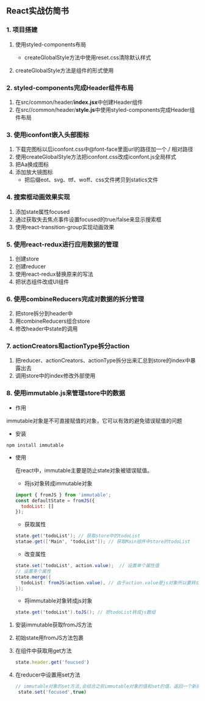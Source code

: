 ## React实战仿简书

### 1. 项目搭建

1. 使用styled-components布局
   - createGlobalStyle方法中使用reset.css清除默认样式

2. createGlobalStyle方法是组件的形式使用

### 2. styled-components完成Header组件布局

1. 在src/common/header/**index.jsx**中创建Header组件
2. 在src//common/header/**style.js**中使用styled-components完成Header组件布局

### 3. 使用iconfont嵌入头部图标

1. 下载完图标以后iconfont.css中@font-face里面url的路径加一个./ 相对路径
2. 使用createGlobalStyle方法把iconfont.css改成iconfont.js全局样式
3. 把Aa换成图标
4. 添加放大镜图标
   - 把后缀eot、svg、ttf、woff、css文件拷贝到statics文件

### 4. 搜索框动画效果实现

1. 添加state属性focused
2. 通过获取失去焦点事件设置focused的true/false来显示搜索框
3. 使用react-transition-group实现动画效果

### 5. 使用react-redux进行应用数据的管理

1. 创建store
2. 创建reducer
3. 使用react-redux替换原来的写法
4. 把状态组件改成UI组件


### 6. 使用combineReducers完成对数据的拆分管理

2. 把store拆分到header中
3. 用combineReducers组合store
4. 修改header中state的调用


### 7. actionCreators和actionType拆分action

1. 把reducer、actionCreators、actionType拆分出来汇总到store的index中暴露出去
2. 调用store中的index修改外部使用

### 8. 使用immutable.js来管理store中的数据

- 作用

​	immutable对象是不可直接赋值的对象，它可以有效的避免错误赋值的问题

- 安装

```undefined
npm install immutable
```

- 使用

  在react中，immutable主要是防止state对象被错误赋值。

  - 将js对象转成immutable对象

  ```js
  import { fromJS } from 'immutable';
  const defaultState = fromJS({
    todoList: []
  });
  ```

  - 获取属性

  ```csharp
  state.get('todoList'); // 获取store中的todoList
  statae.get(['Main', 'todoList']); // 获取Main组件中store的todoList
  ```

  - 改变属性

  ```csharp
  state.set('todoList', action.value);  // 设置单个属性值
  // 设置多个属性
  state.merge({
    todoList: fromJS(action.value), // 由于action.value是js对象所以要转成immutable对象
  });
  ```

  - 将immutable对象转成js对象

  ```csharp
  state.get('todoList').toJS(); // 把todoList转成js数组
  ```

1. 安装immutable获取fromJS方法

2. 初始state用fromJS方法包裹

3. 在组件中获取用get方法

   ```js
   state.header.get('foucsed')
   ```

4. 在reducer中设置用set方法

   ```js
   // immutable对象的set方法,会结合之前immutable对象的值和set的值，返回一个新的对象
   	state.set('focused',true)
   ```
